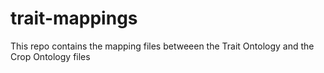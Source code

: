 # trait-mappings
This repo contains the mapping files betweeen the Trait Ontology and the Crop Ontology files
